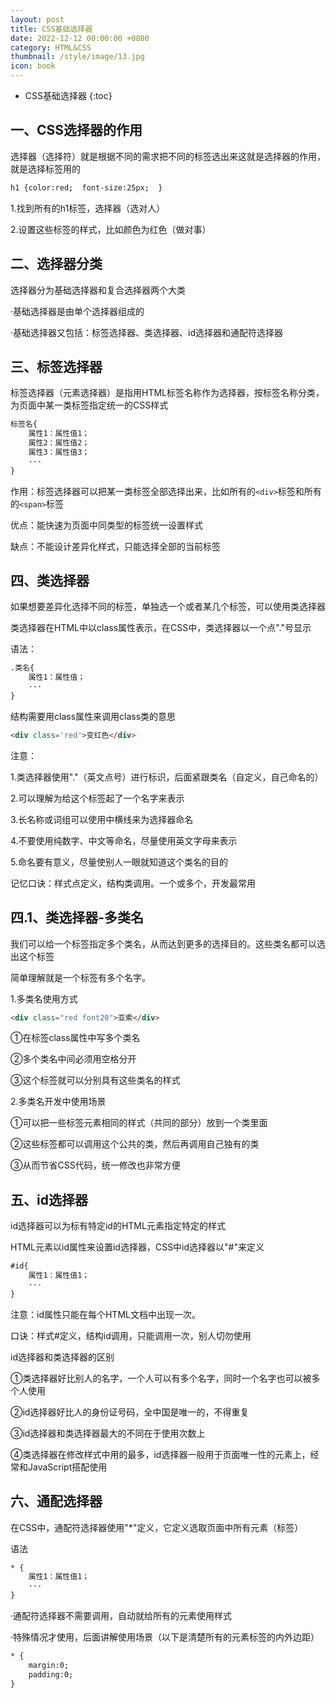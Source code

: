 ```yaml
---
layout: post
title: CSS基础选择器
date: 2022-12-12 00:00:00 +0800
category: HTML&CSS
thumbnail: /style/image/13.jpg
icon: book
---
```



* CSS基础选择器
{:toc}

## 一、CSS选择器的作用
选择器（选择符）就是根据不同的需求把不同的标签选出来这就是选择器的作用，就是选择标签用的  

```html
h1 {color:red;  font-size:25px;  }
```
1.找到所有的h1标签，选择器（选对人）  

2.设置这些标签的样式，比如颜色为红色（做对事）  

## 二、选择器分类
选择器分为基础选择器和复合选择器两个大类  

·基础选择器是由单个选择器组成的  

·基础选择器又包括：标签选择器、类选择器、id选择器和通配符选择器  

## 三、标签选择器
标签选择器（元素选择器）是指用HTML标签名称作为选择器，按标签名称分类，为页面中某一类标签指定统一的CSS样式  

```html
标签名{
    属性1：属性值1；
    属性2：属性值2；
    属性3：属性值3；
    ···
}
```
作用：标签选择器可以把某一类标签全部选择出来，比如所有的`<div>`标签和所有的`<span>`标签  

优点：能快速为页面中同类型的标签统一设置样式  

缺点：不能设计差异化样式，只能选择全部的当前标签  

## 四、类选择器
如果想要差异化选择不同的标签，单独选一个或者某几个标签，可以使用类选择器  

类选择器在HTML中以class属性表示，在CSS中，类选择器以一个点"."号显示  

语法：  

```html
.类名{
    属性1：属性值；
    ···
}
```
结构需要用class属性来调用class类的意思  

```html
<div class='red'>变红色</div>
```
注意：  

1.类选择器使用"."（英文点号）进行标识，后面紧跟类名（自定义，自己命名的）  

2.可以理解为给这个标签起了一个名字来表示  

3.长名称或词组可以使用中横线来为选择器命名  

4.不要使用纯数字、中文等命名，尽量使用英文字母来表示  

5.命名要有意义，尽量使别人一眼就知道这个类名的目的  

记忆口诀：样式点定义，结构类调用。一个或多个，开发最常用

## 四.1、类选择器-多类名  
我们可以给一个标签指定多个类名，从而达到更多的选择目的。这些类名都可以选出这个标签  

简单理解就是一个标签有多个名字。  

1.多类名使用方式  

```html
<div class="red font20">亚索</div>
```
①在标签class属性中写多个类名  

②多个类名中间必须用空格分开  

③这个标签就可以分别具有这些类名的样式  

2.多类名开发中使用场景  

①可以把一些标签元素相同的样式（共同的部分）放到一个类里面  

②这些标签都可以调用这个公共的类，然后再调用自己独有的类  

③从而节省CSS代码，统一修改也非常方便

## 五、id选择器  
id选择器可以为标有特定id的HTML元素指定特定的样式  

HTML元素以id属性来设置id选择器，CSS中id选择器以"#"来定义  

```html
#id{
    属性1：属性值1；
    ···
}
```
注意：id属性只能在每个HTML文档中出现一次。  

口诀：样式#定义，结构id调用，只能调用一次，别人切勿使用  

id选择器和类选择器的区别  

①类选择器好比别人的名字，一个人可以有多个名字，同时一个名字也可以被多个人使用  

②id选择器好比人的身份证号码，全中国是唯一的，不得重复  

③id选择器和类选择器最大的不同在于使用次数上  

④类选择器在修改样式中用的最多，id选择器一般用于页面唯一性的元素上，经常和JavaScript搭配使用  

## 六、通配选择器  
在CSS中，通配符选择器使用"*"定义，它定义选取页面中所有元素（标签）  

语法  

```html
* {
    属性1：属性值1；
    ···
}
```
·通配符选择器不需要调用，自动就给所有的元素使用样式  

·特殊情况才使用，后面讲解使用场景（以下是清楚所有的元素标签的内外边距）  

```html
* {
    margin:0;
    padding:0;
}
```
